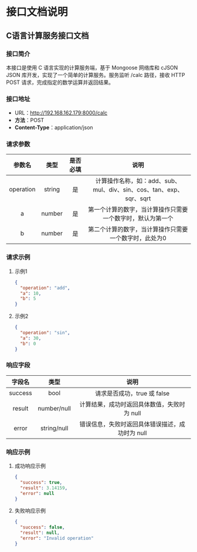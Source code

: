 # 接口文档说明

## C语言计算服务接口文档

### 接口简介

本接口是使用 C 语言实现的计算服务端，基于 Mongoose 网络库和 cJSON JSON 库开发，实现了一个简单的计算服务。服务监听 /calc 路径，接收 HTTP POST 请求，完成指定的数学运算并返回结果。

### 接口地址

- URL：http://192.168.162.179:8000/calc
- **方法**：POST
- **Content-Type**：application/json

### 请求参数

|  参数名   |  类型  | 是否必填 |                             说明                             |
| :-------: | :----: | :------: | :----------------------------------------------------------: |
| operation | string |    是    | 计算操作名称，如：add、sub、mul、div、sin、cos、tan、exp、sqr、sqrt |
|     a     | number |    是    |  第一个计算的数字，当计算操作只需要一个数字时，默认为第一个  |
|     b     | number |    是    |    第二个计算的数字，当计算操作只需要一个数字时，此处为0     |

### 请求示例

1. 示例1
	```json
	{
	  "operation": "add",
	  "a": 10,
	  "b": 5
	}
	```

2. 示例2
	```json
	{
	  "operation": "sin",
	  "a": 30,
	  "b": 0
	}
	```

### 响应字段

| 字段名  |    类型     |                      说明                       |
| :-----: | :---------: | :---------------------------------------------: |
| success |    bool     |           请求是否成功，true 或 false           |
| result  | number/null |   计算结果，成功时返回具体数值，失败时为 null   |
|  error  | string/null | 错误信息，失败时返回具体错误描述，成功时为 null |

### 响应示例

1. 成功响应示例
	```json
	{
	  "success": true,
	  "result": 3.14159,
	  "error": null
	}
	```

2. 失败响应示例
	```json
	{
	  "success": false,
	  "result": null,
	  "error": "Invalid operation"
	}
	```
